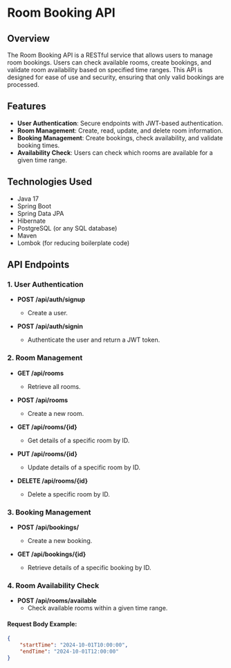 # Room Booking API

## Overview

The Room Booking API is a RESTful service that allows users to manage room bookings. Users can check available rooms, create bookings, and validate room availability based on specified time ranges. This API is designed for ease of use and security, ensuring that only valid bookings are processed.

## Features

- **User Authentication**: Secure endpoints with JWT-based authentication.
- **Room Management**: Create, read, update, and delete room information.
- **Booking Management**: Create bookings, check availability, and validate booking times.
- **Availability Check**: Users can check which rooms are available for a given time range.

## Technologies Used

- Java 17
- Spring Boot
- Spring Data JPA
- Hibernate
- PostgreSQL (or any SQL database)
- Maven
- Lombok (for reducing boilerplate code)

## API Endpoints

### 1. User Authentication

- **POST /api/auth/signup**
  - Create a user.

- **POST /api/auth/signin**
  - Authenticate the user and return a JWT token.

### 2. Room Management

- **GET /api/rooms**
  - Retrieve all rooms.
  
- **POST /api/rooms**
  - Create a new room.
  
- **GET /api/rooms/{id}**
  - Get details of a specific room by ID.
  
- **PUT /api/rooms/{id}**
  - Update details of a specific room by ID.
  
- **DELETE /api/rooms/{id}**
  - Delete a specific room by ID.

### 3. Booking Management

- **POST /api/bookings/**
  - Create a new booking.
  
- **GET /api/bookings/{id}**
  - Retrieve details of a specific booking by ID.

### 4. Room Availability Check

- **POST /api/rooms/available**
  - Check available rooms within a given time range.
  
#### Request Body Example:
```json
{
    "startTime": "2024-10-01T10:00:00",
    "endTime": "2024-10-01T12:00:00"
}